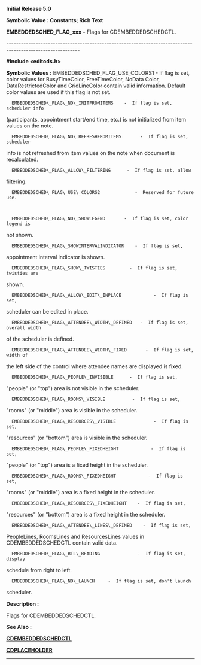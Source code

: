




<!--
 /\* Font Definitions \*/
 @font-face
 {font-family:Helv;
 panose-1:2 11 6 4 2 2 2 3 2 4;}
@font-face
 {font-family:"Cambria Math";
 panose-1:2 4 5 3 5 4 6 3 2 4;}
 /\* Style Definitions \*/
 p.MsoNormal, li.MsoNormal, div.MsoNormal
 {margin-top:0cm;
 margin-right:0cm;
 margin-bottom:8.0pt;
 margin-left:0cm;
 line-height:107%;
 font-size:11.0pt;
 font-family:"Calibri",sans-serif;}
.MsoChpDefault
 {font-size:11.0pt;}
.MsoPapDefault
 {margin-bottom:8.0pt;
 line-height:107%;}
 /\* Page Definitions \*/
 @page WordSection1
 {size:612.0pt 792.0pt;
 margin:72.0pt 72.0pt 72.0pt 72.0pt;}
div.WordSection1
 {page:WordSection1;}
-->




**Initial Release 5.0**



**Symbolic Value : Constants; Rich
Text**



**EMBEDDEDSCHED\_FLAG\_xxx** **-** Flags for
CDEMBEDDEDSCHEDCTL.


**----------------------------------------------------------------------------------------------------------**



**#include <editods.h>**


 **Symbolic Values :**      EMBEDDEDSCHED\_FLAG\_USE\_COLORS1             -  If flag is
set, color values for BusyTimeColor, FreeTimeColor, NoData Color,
DataRestrictedColor and GridLineColor contain valid information. Default color
values are used if this flag is not set.  

  

      EMBEDDEDSCHED\_FLAG\_NO\_INITFROMITEMS    -  If flag is set, scheduler info
(participants, appointment start/end time, etc.) is not initialized from item
values on the note.  

  

      EMBEDDEDSCHED\_FLAG\_NO\_REFRESHFROMITEMS       -  If flag is set, scheduler
info is not refreshed from item values on the note when document is
recalculated.  

  

      EMBEDDEDSCHED\_FLAG\_ALLOW\_FILTERING      -  If flag is set, allow
filtering.  

  

      EMBEDDEDSCHED\_FLAG\_USE\_COLORS2             -  Reserved for future use.  

  

      EMBEDDEDSCHED\_FLAG\_NO\_SHOWLEGEND       -  If flag is set, color legend is
not shown.  

  

      EMBEDDEDSCHED\_FLAG\_SHOWINTERVALINDICATOR    -  If flag is set,
appointment interval indicator is shown.  

  

      EMBEDDEDSCHED\_FLAG\_SHOW\_TWISTIES         -  If flag is set, twisties are
shown.  

  

      EMBEDDEDSCHED\_FLAG\_ALLOW\_EDIT\_INPLACE            -  If flag is set,
scheduler can be edited in place.  

  

      EMBEDDEDSCHED\_FLAG\_ATTENDEE\_WIDTH\_DEFINED   -  If flag is set, overall width
of the scheduler is defined.  

  

      EMBEDDEDSCHED\_FLAG\_ATTENDEE\_WIDTH\_FIXED       -  If flag is set, width of
the left side of the control where attendee names are displayed is fixed.  

  

      EMBEDDEDSCHED\_FLAG\_PEOPLE\_INVISIBLE      -  If flag is set,
"people" (or "top") area is not visible in the scheduler.  

  

      EMBEDDEDSCHED\_FLAG\_ROOMS\_VISIBLE          -  If flag is set,
"rooms" (or "middle") area is visible in the scheduler.  

  

      EMBEDDEDSCHED\_FLAG\_RESOURCES\_VISIBLE              -  If flag is set,
"resources" (or "bottom") area is visible in the scheduler.  

  

      EMBEDDEDSCHED\_FLAG\_PEOPLE\_FIXEDHEIGHT            -  If flag is set,
"people" (or "top") area is a fixed height in the
scheduler.  

  

      EMBEDDEDSCHED\_FLAG\_ROOMS\_FIXEDHEIGHT            -  If flag is set,
"rooms" (or "middle") area is a fixed height in the scheduler.  

  

      EMBEDDEDSCHED\_FLAG\_RESOURCES\_FIXEDHEIGHT    -  If flag is set,
"resources" (or "bottom") area is a fixed height in the
scheduler.  

  

      EMBEDDEDSCHED\_FLAG\_ATTENDEE\_LINES\_DEFINED    -  If flag is set,
PeopleLines, RoomsLines and ResourcesLines values in CDEMBEDDEDSCHEDCTL contain
valid data.  

  

      EMBEDDEDSCHED\_FLAG\_RTL\_READING              -  If flag is set, display
schedule from right to left.  

  

      EMBEDDEDSCHED\_FLAG\_NO\_LAUNCH     -  If flag is set, don't launch
scheduler.  

  




**Description :**



Flags for
CDEMBEDDEDSCHEDCTL.


 **See Also :**


**[CDEMBEDDEDSCHEDCTL](CDEMBEDDEDSCHEDCTL.md)**


**[CDPLACEHOLDER](CDPLACEHOLDER.md)**



----------------------------------------------------------------------------------------------------------


 





